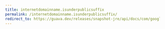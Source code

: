 ```yaml
---
title: internetdomainname.isunderpublicsuffix
permalink: /internetdomainname.isunderpublicsuffix/
redirect_to: https://guava.dev/releases/snapshot-jre/api/docs/com/google/common/net/InternetDomainName.html#isUnderPublicSuffix--
---
```

